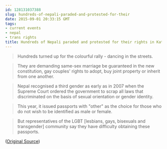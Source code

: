 ```yaml
---
id: 128131037388
slug: hundreds-of-nepali-paraded-and-protested-for-their
date: 2015-09-01 20:33:15 GMT
tags:
- current events
- nepal
- trans rights
title: Hundreds of Nepali paraded and protested for their rights in Kathmandu
---
```

>Hundreds turned up for the colourful rally - dancing in the streets.

>They are demanding same-sex marriage be guaranteed in the new constitution, gay couples' rights to adopt, buy joint property or inherit from one another.

>Nepal recognised a third gender as early as in 2007 when the Supreme Court ordered the government to scrap all laws that discriminated on the basis of sexual orientation or gender identity.

>This year, it issued passports with "other" as the choice for those who do not wish to be identified as male or female.

>But representatives of the LGBT [lesbians, gays, bisexuals and transgender] community say they have difficulty obtaining these passports.

([Original Source][1])

[1]: https://archive.is/QlFl1